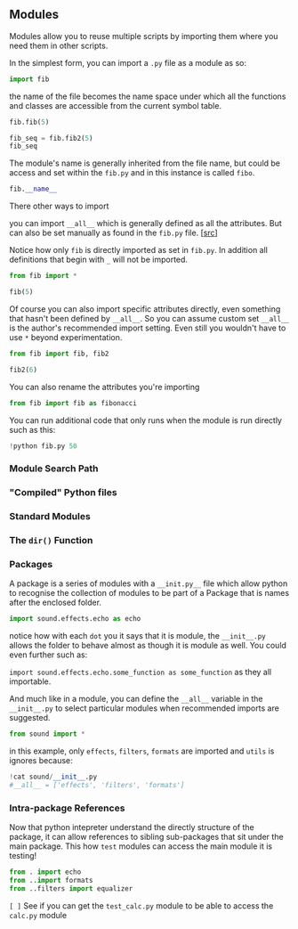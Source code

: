 ## Modules

Modules allow you to reuse multiple scripts by importing them where you need them in other scripts.

In the simplest form, you can import a `.py` file as a module as so:

```python
import fib
```

the name of the file becomes the name space under which all the functions and classes are accessible from the current symbol table.

```python
fib.fib(5)
```

```python
fib_seq = fib.fib2(5)
fib_seq
```

The module's name is generally inherited from the file name, but could be access and set within the `fib.py` and in this instance is called `fibo`.

```python
fib.__name__
```

There other ways to import


you can import `__all__` which is generally defined as all the attributes. But can also be set manually as found in the `fib.py` file. [[src](https://stackoverflow.com/questions/44834/can-someone-explain-all-in-python)]

Notice how only `fib` is directly imported as set in `fib.py`. In addition all definitions that begin with `_` will not be imported.

```python
from fib import *
```

```python
fib(5)
```

Of course you can also import specific attributes directly, even something that hasn't been defined by `__all__`. So you can assume custom set `__all__` is the author's recommended import setting. Even still you wouldn't have to use `*` beyond experimentation.

```python
from fib import fib, fib2
```

```python
fib2(6)
```

You can also rename the attributes you're importing

```python
from fib import fib as fibonacci
```

You can run additional code that only runs when the module is run directly such as this:

```python
!python fib.py 50
```

### Module Search Path


### "Compiled" Python files


### Standard Modules


### The `dir()` Function


### Packages

A package is a series of modules with a `__init.py__` file which allow python to recognise the collection of modules to be part of a Package that is names after the enclosed folder.

```python
import sound.effects.echo as echo
```

notice how with each `dot` you it says that it is module, the `__init__.py` allows the folder to behave almost as though it is module as well. You could even further such as:

`import sound.effects.echo.some_function as some_function` as they all importable.

And much like in a module, you can define the `__all__` variable in the `__init__.py` to select particular modules when recommended imports are suggested.

```python
from sound import *
```

in this example, only `effects`, `filters`, `formats` are imported and `utils` is ignores because:

```python
!cat sound/__init__.py
#__all__ = ['effects', 'filters', 'formats']
```

### Intra-package References


Now that python intepreter understand the directly structure of the package, it can allow references to sibling sub-packages that sit under the main package. This how `test` modules can access the main module it is testing!

```python
from . import echo
from ..import formats
from ..filters import equalizer
```

`[ ]` See if you can get the `test_calc.py` module to be able to access the `calc.py` module
